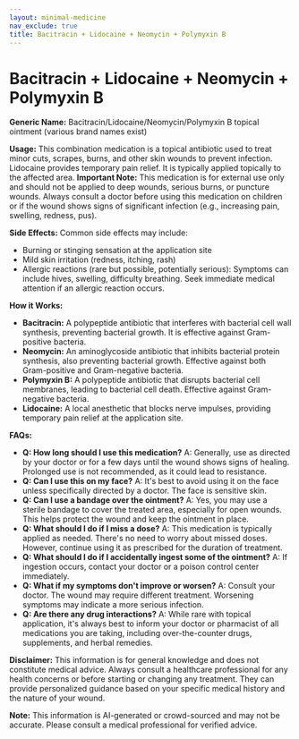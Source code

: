 ```yaml
---
layout: minimal-medicine
nav_exclude: true
title: Bacitracin + Lidocaine + Neomycin + Polymyxin B
---
```


# Bacitracin + Lidocaine + Neomycin + Polymyxin B

**Generic Name:** Bacitracin/Lidocaine/Neomycin/Polymyxin B topical ointment (various brand names exist)

**Usage:** This combination medication is a topical antibiotic used to treat minor cuts, scrapes, burns, and other skin wounds to prevent infection.  Lidocaine provides temporary pain relief.  It is typically applied topically to the affected area.  **Important Note:**  This medication is for external use only and should not be applied to deep wounds, serious burns, or puncture wounds.  Always consult a doctor before using this medication on children or if the wound shows signs of significant infection (e.g., increasing pain, swelling, redness, pus).

**Side Effects:** Common side effects may include:

* Burning or stinging sensation at the application site
* Mild skin irritation (redness, itching, rash)
* Allergic reactions (rare but possible, potentially serious):  Symptoms can include hives, swelling, difficulty breathing.  Seek immediate medical attention if an allergic reaction occurs.


**How it Works:**

* **Bacitracin:** A polypeptide antibiotic that interferes with bacterial cell wall synthesis, preventing bacterial growth.  It is effective against Gram-positive bacteria.
* **Neomycin:** An aminoglycoside antibiotic that inhibits bacterial protein synthesis, also preventing bacterial growth.  Effective against both Gram-positive and Gram-negative bacteria.
* **Polymyxin B:** A polypeptide antibiotic that disrupts bacterial cell membranes, leading to bacterial cell death.  Effective against Gram-negative bacteria.
* **Lidocaine:** A local anesthetic that blocks nerve impulses, providing temporary pain relief at the application site.


**FAQs:**

* **Q: How long should I use this medication?**  A:  Generally, use as directed by your doctor or for a few days until the wound shows signs of healing. Prolonged use is not recommended, as it could lead to resistance.
* **Q: Can I use this on my face?** A: It's best to avoid using it on the face unless specifically directed by a doctor. The face is sensitive skin.
* **Q: Can I use a bandage over the ointment?** A: Yes, you may use a sterile bandage to cover the treated area, especially for open wounds. This helps protect the wound and keep the ointment in place.
* **Q: What should I do if I miss a dose?** A: This medication is typically applied as needed. There's no need to worry about missed doses.  However, continue using it as prescribed for the duration of treatment.
* **Q: What should I do if I accidentally ingest some of the ointment?** A: If ingestion occurs, contact your doctor or a poison control center immediately.
* **Q:  What if my symptoms don't improve or worsen?** A:  Consult your doctor.  The wound may require different treatment.  Worsening symptoms may indicate a more serious infection.
* **Q: Are there any drug interactions?** A: While rare with topical application, it's always best to inform your doctor or pharmacist of all medications you are taking, including over-the-counter drugs, supplements, and herbal remedies.


**Disclaimer:** This information is for general knowledge and does not constitute medical advice. Always consult a healthcare professional for any health concerns or before starting or changing any treatment.  They can provide personalized guidance based on your specific medical history and the nature of your wound.


**Note:** This information is AI-generated or crowd-sourced and may not be accurate. Please consult a medical professional for verified advice.